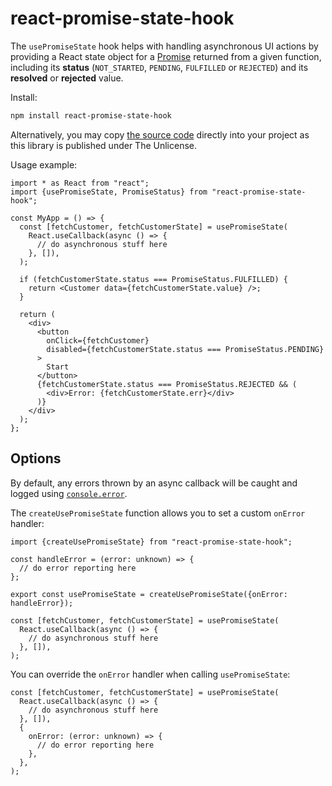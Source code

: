 # react-promise-state-hook

The `usePromiseState` hook helps with handling asynchronous UI actions by providing a React state object for a [Promise](https://developer.mozilla.org/en-US/docs/Web/JavaScript/Reference/Global_Objects/Promise) returned from a given function, including its **status** (`NOT_STARTED`, `PENDING`, `FULFILLED` or `REJECTED`) and its **resolved** or **rejected** value.

Install:

```sh
npm install react-promise-state-hook
```

Alternatively, you may copy [the source code](https://github.com/stefee/react-promise-state-hook/blob/main/usePromiseState.ts) directly into your project as this library is published under The Unlicense.

Usage example:

```tsx
import * as React from "react";
import {usePromiseState, PromiseStatus} from "react-promise-state-hook";

const MyApp = () => {
  const [fetchCustomer, fetchCustomerState] = usePromiseState(
    React.useCallback(async () => {
      // do asynchronous stuff here
    }, []),
  );

  if (fetchCustomerState.status === PromiseStatus.FULFILLED) {
    return <Customer data={fetchCustomerState.value} />;
  }

  return (
    <div>
      <button
        onClick={fetchCustomer}
        disabled={fetchCustomerState.status === PromiseStatus.PENDING}
      >
        Start
      </button>
      {fetchCustomerState.status === PromiseStatus.REJECTED && (
        <div>Error: {fetchCustomerState.err}</div>
      )}
    </div>
  );
};
```

## Options

By default, any errors thrown by an async callback will be caught and logged using [`console.error`](https://developer.mozilla.org/en-US/docs/Web/API/console/error).

The `createUsePromiseState` function allows you to set a custom `onError` handler:

```tsx
import {createUsePromiseState} from "react-promise-state-hook";

const handleError = (error: unknown) => {
  // do error reporting here
};

export const usePromiseState = createUsePromiseState({onError: handleError});
```

```tsx
const [fetchCustomer, fetchCustomerState] = usePromiseState(
  React.useCallback(async () => {
    // do asynchronous stuff here
  }, []),
);
```

You can override the `onError` handler when calling `usePromiseState`:

```tsx
const [fetchCustomer, fetchCustomerState] = usePromiseState(
  React.useCallback(async () => {
    // do asynchronous stuff here
  }, []),
  {
    onError: (error: unknown) => {
      // do error reporting here
    },
  },
);
```
